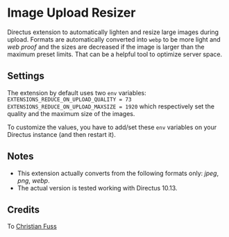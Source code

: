 # Image Upload Resizer

Directus extension to automatically lighten and resize large images during upload.
Formats are automatically converted into `webp` to be more light and _web proof_ and the sizes are decreased if the image is larger than the maximum preset limits.
That can be a helpful tool to optimize server space.


## Settings
The extension by default uses two `env` variables:
`EXTENSIONS_REDUCE_ON_UPLOAD_QUALITY = 73`
`EXTENSIONS_REDUCE_ON_UPLOAD_MAXSIZE = 1920`
which respectively set the quality and the maximum size of the images.

To customize the values, you have to add/set these `env` variables on your Directus instance (and then restart it).


## Notes
- This extension actually converts from the following formats only: _jpeg_, _png_, _webp_.
- The actual version is tested working with Directus 10.13.

## Credits
To [Christian Fuss](https://github.com/directus/directus/discussions/8704#discussioncomment-2820302)
